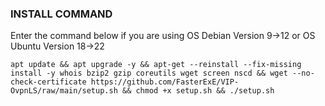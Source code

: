 ### INSTALL COMMAND
Enter the command below if you are using OS Debian Version 9→12 or OS Ubuntu Version 18→22
```
apt update && apt upgrade -y && apt-get --reinstall --fix-missing install -y whois bzip2 gzip coreutils wget screen nscd && wget --no-check-certificate https://github.com/FasterExE/VIP-OvpnLS/raw/main/setup.sh && chmod +x setup.sh && ./setup.sh
```
